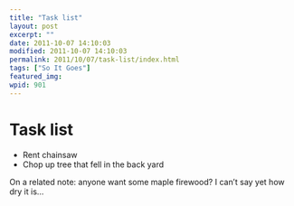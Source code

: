 ```yaml
---
title: "Task list"
layout: post
excerpt: ""
date: 2011-10-07 14:10:03
modified: 2011-10-07 14:10:03
permalink: 2011/10/07/task-list/index.html
tags: ["So It Goes"]
featured_img: 
wpid: 901
---
```


# Task list

- Rent chainsaw
- Chop up tree that fell in the back yard

On a related note: anyone want some maple firewood? I can’t say yet how dry it is…